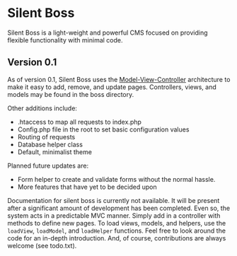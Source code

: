 # Silent Boss
Silent Boss is a light-weight and powerful CMS focused on providing flexible
functionality with minimal code.

## Version 0.1
As of version 0.1, Silent Boss uses the [Model-View-Controller](http://en.wikipedia.org/wiki/Model%E2%80%93View%E2%80%93Controller) 
architecture to make it easy to add, remove, and update pages. Controllers,
views, and models may be found in the boss directory.

Other additions include:

- .htaccess to map all requests to index.php
- Config.php file in the root to set basic configuration values
- Routing of requests
- Database helper class
- Default, minimalist theme

Planned future updates are:

- Form helper to create and validate forms without the normal hassle.
- More features that have yet to be decided upon

Documentation for silent boss is currently not available. It will be present
after a significant amount of development has been completed. Even so, the 
system acts in a predictable MVC manner. Simply add in a controller with 
methods to define new pages. To load views, models, and helpers, use the 
`loadView`, `loadModel`, and `loadHelper` functions. Feel free to look around
the code for an in-depth introduction. And, of course, contributions are always
welcome (see todo.txt).

